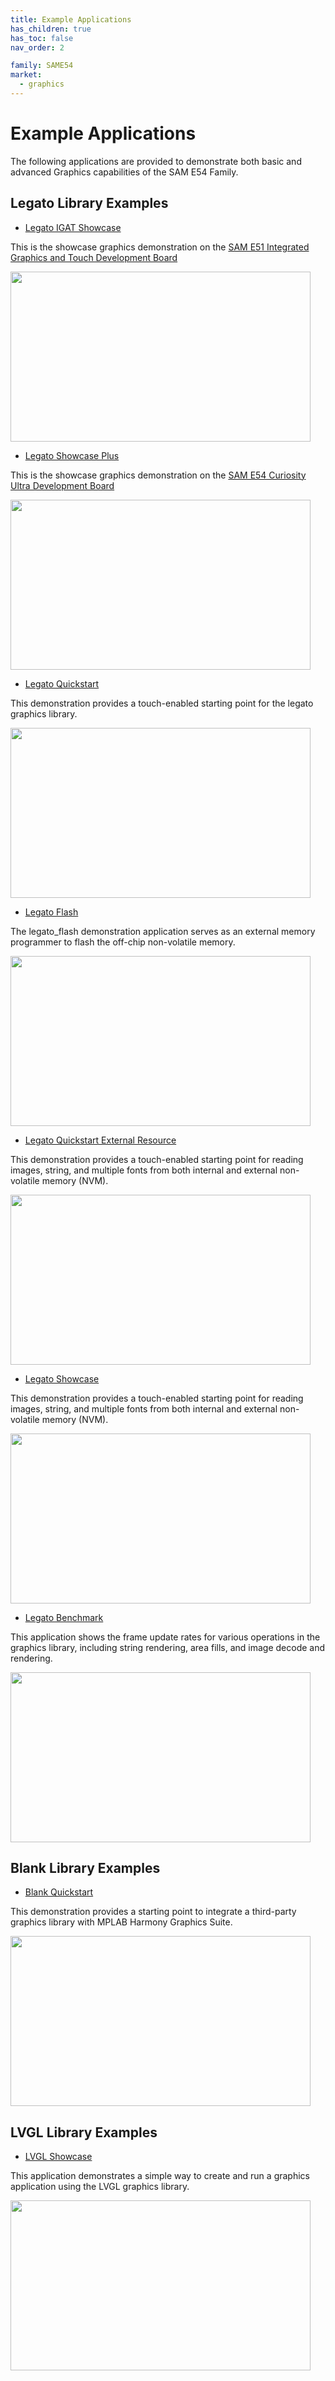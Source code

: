 ```yaml
---
title: Example Applications
has_children: true
has_toc: false
nav_order: 2

family: SAME54
market:
  - graphics
---
```


# Example Applications

The following applications are provided to demonstrate both basic and advanced Graphics capabilities of the SAM E54 Family.

## Legato Library Examples 

* [Legato IGAT Showcase](./legato_igat_showcase/readme.md)

This is the showcase graphics demonstration on the [SAM E51 Integrated Graphics and Touch Development Board](https://www.microchip.com/developmenttools/ProductDetails/EV14C17A)

<img src="./../images/legato_sc_e51_igat.png" width="480" height="272" />


* [Legato Showcase Plus](./legato_showcase_plus/readme.md)

This is the showcase graphics demonstration on the [SAM E54 Curiosity Ultra Development Board](https://www.microchip.com/Developmenttools/ProductDetails/DM320210)

<img src="./../images/legato_scp_e54_cu.png" width="480" height="272" />


* [Legato Quickstart](./legato_quickstart/readme.md)

This demonstration provides a touch-enabled starting point for the legato graphics library.

<img src="./../images/legato_quickstart.png" width="480" height="272" />

* [Legato Flash](./legato_flash/readme.md)

The legato_flash demonstration application serves as an external memory programmer to flash the off-chip non-volatile memory.

<img src="./../images/legato_flash.png" width="480" height="272" />

* [Legato Quickstart External Resource](./legato_quickstart_ext_res/readme.md)

This demonstration provides a touch-enabled starting point for reading images, string, and multiple fonts from both internal and external non-volatile memory (NVM).

<img src="./../images/legato_quickstart_ext_res.png" width="480" height="272" />

* [Legato Showcase](./legato_showcase/readme.md)

This demonstration provides a touch-enabled starting point for reading images, string, and multiple fonts from both internal and external non-volatile memory (NVM).

<img src="./../images/legato_showcase.png" width="480" height="272" />

* [Legato Benchmark](./legato_benchmark/readme.md)

This application shows the frame update rates for various operations in the graphics library, including string rendering, area fills, and image decode and rendering. 

<img src="./../images/legato_benchmark.png" width="480" height="272" />


## Blank Library Examples

* [Blank Quickstart](./blank_quickstart/readme.md)

This demonstration provides a starting point to integrate a third-party graphics library with MPLAB Harmony Graphics Suite.

<img src="./../images/blank_quickstart.png" width="480" height="272" />

## LVGL Library Examples

* [LVGL Showcase](./lvgl_showcase/readme.md)

This application demonstrates a simple way to create and run a graphics application using the LVGL graphics library.

<img src="./../images/lvgl_showcase.png" width="480" height="272" />
